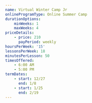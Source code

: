 ```yaml
---
name: Virtual Winter Camp Jr
onlineProgramType: Online Summer Camp
durationOptions:
    minWeeks: 1
    maxWeeks: 4
priceDetails:
    - price: 210
      payPeriod: weekly
hoursPerWeek: '15'
lessonsPerWeek: 18
minutesPerLesson: 50
timesOffered:
    - 6:00 AM
    - 5:00 PM
termDates:
    - start: 12/27
      end: 1/8
    - start: 1/25
      end: 2/19
---
```


